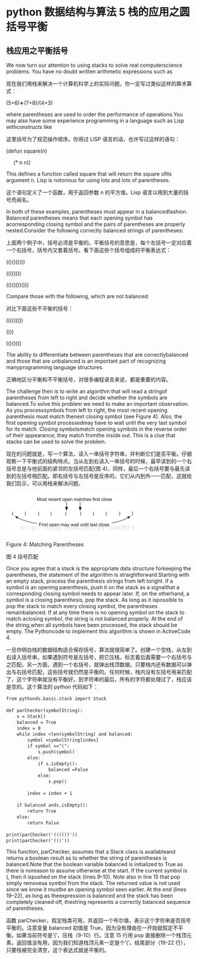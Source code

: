 # python 数据结构与算法 5 栈的应用之圆括号平衡

## 栈应用之平衡括号

We now turn our attention to using stacks to solve real computerscience problems. You have no doubt written arithmetic expressions such as

现在我们用栈来解决一个计算机科学上的实际问题。你一定写过类似这样的算术算式：

(5+6)∗(7+8)/(4+3)

where parentheses are used to order the performance of operations.You may also have some experience programming in a language such as Lisp withconstructs like

这里括号为了规范操作顺序。你用过 LISP 语言的话，也许写过这样的语句：

(defun square(n)

     (* n n))

This defines a function called square that will return the square ofits argument n. Lisp is notorious for using lots and lots of parentheses.

这个语句定义了一个函数，用于返回参数 n 的平方值。Lisp 语言以用到大量的括号而闻名。

In both of these examples, parentheses must appear in a balancedfashion. Balanced parentheses means that each opening symbol has acorresponding closing symbol and the pairs of parentheses are properly nested.Consider the following correctly balanced strings of parentheses:

上面两个例子中，括号必须是平衡的。平衡括号的意思是，每个左括号一定对应着一个右括号，括号内又套着括号。看下面这些个括号组成的平衡表达式：

(()()()())

(((())))

(()((())()))

Compare those with the following, which are not balanced:

对比下面这些不平衡的括号：

((((((())

()))

(()()(()

The ability to differentiate between parentheses that are correctlybalanced and those that are unbalanced is an important part of recognizing manyprogramming language structures.

正确地区分平衡和不平衡括号，对很多编程语言来说，都是重要的内容。

The challenge then is to write an algorithm that will read a stringof parentheses from left to right and decide whether the symbols are balanced.To solve this problem we need to make an important observation. As you processsymbols from left to right, the most recent opening parenthesis must match thenext closing symbol (see Figure 4). Also, the first opening symbol processedmay have to wait until the very last symbol for its match. Closing symbolsmatch opening symbols in the reverse order of their appearance; they match fromthe inside out. This is a clue that stacks can be used to solve the problem.

现在的问题就是，写一个算法，读入一串括号字符串，并判断它们是否平衡。仔细观察一下平衡式的结构特点。当从左到右读入一串括号的时候，最早读到的一个右括号总是与他前面的紧邻的左括号匹配(图 4)，同样，最后一个右括号要与最先读到的左括号相匹配。即右括号与左括号是反序的，它们从内到外一一匹配，这就给我们启示，可以用栈来解决问题。

![](img/edb8afdf79c59c884794f1d05ef35c63.jpg)

Figure 4: Matching Parentheses

图 4 括号匹配

Once you agree that a stack is the appropriate data structure forkeeping the parentheses, the statement of the algorithm is straightforward.Starting with an empty stack, process the parenthesis strings from left toright. If a symbol is an opening parenthesis, push it on the stack as a signalthat a corresponding closing symbol needs to appear later. If, on the otherhand, a symbol is a closing parenthesis, pop the stack. As long as it ispossible to pop the stack to match every closing symbol, the parentheses remainbalanced. If at any time there is no opening symbol on the stack to match aclosing symbol, the string is not balanced properly. At the end of the string,when all symbols have been processed, the stack should be empty. The Pythoncode to implement this algorithm is shown in ActiveCode 4.

一旦你明白栈的数据结构适合保存括号，算法就很简单了。创建一个空栈，从左到右读入括号串，如果遇到符号是左括号，把它压栈，标志着后面需要一个右括号与之匹配。另一方面，遇到一个右括号，就弹出栈顶数据。只要栈内还有数据可以弹出与右括号匹配，这些括号就仍然是平衡的。任何时候，栈内没有左括号用来匹配了，这个字符串就没有平衡好。到字符串的最后，所有的字符都处理过了，栈应该是空的。这个算法的 python 代码如下：

```
from pythonds.basic.stack import Stack

def parChecker(symbolString):
    s = Stack()
    balanced = True
    index = 0
    while index <len(symbolString) and balanced:
        symbol =symbolString[index]
        if symbol =="(":
            s.push(symbol)
        else:
            if s.isEmpty():
                balanced =False
            else:
                s.pop()

        index = index + 1

    if balanced ands.isEmpty():
        return True
    else:
        return False

print(parChecker('((()))'))
print(parChecker('(()'))

```

This function, parChecker, assumes that a Stack class is availableand returns a boolean result as to whether the string of parentheses is balanced.Note that the boolean variable balanced is initialized to True as there is noreason to assume otherwise at the start. If the current symbol is (, then it ispushed on the stack (lines 9–10). Note also in line 15 that pop simply removesa symbol from the stack. The returned value is not used since we know it mustbe an opening symbol seen earlier. At the end (lines 19–22), as long as theexpression is balanced and the stack has been completely cleaned off, thestring represents a correctly balanced sequence of parentheses.

函数 parChecker，假定栈类可用，并返回一个布尔值，表示这个字符串是否括号平衡的。注意变量 balanced 初值是 True，因为没有理由在一开始就假定不平衡。如果当前符号是’(‘，压栈（9-10）行。注意 15 行用 pop 直接删除一个栈顶元素。返回值没有用，因为我们知道栈顶元素一定是个’(‘。结尾部分（19-22 行），只要栈被完全清空，这个表达式就是平衡的。